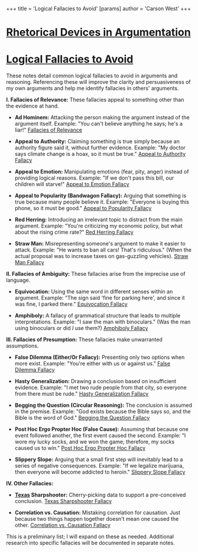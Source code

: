 +++
 title = 'Logical Fallacies to Avoid'
[params]
	author = 'Carson West'
+++
# [Rhetorical Devices in Argumentation](./../rhetorical-devices-in-argumentation/)
# [Logical Fallacies to Avoid](./../logical-fallacies-to-avoid/)

These notes detail common logical fallacies to avoid in arguments and reasoning.  Referencing these will improve the clarity and persuasiveness of my own arguments and help me identify fallacies in others' arguments.

**I. Fallacies of Relevance:** These fallacies appeal to something other than the evidence at hand.

* **Ad Hominem:** Attacking the person making the argument instead of the argument itself.  Example: "You can't believe anything he says; he's a liar!"  [Fallacies of Relevance](./../fallacies-of-relevance/)

* **Appeal to Authority:** Claiming something is true simply because an authority figure said it, without further evidence. Example: "My doctor says climate change is a hoax, so it must be true." [Appeal to Authority Fallacy](./../appeal-to-authority-fallacy/)

* **Appeal to Emotion:** Manipulating emotions (fear, pity, anger) instead of providing logical reasons. Example: "If we don't pass this bill, our children will starve!"  [Appeal to Emotion Fallacy](./../appeal-to-emotion-fallacy/)

* **Appeal to Popularity (Bandwagon Fallacy):**  Arguing that something is true because many people believe it. Example: "Everyone is buying this phone, so it must be good." [Appeal to Popularity Fallacy](./../appeal-to-popularity-fallacy/)

* **Red Herring:** Introducing an irrelevant topic to distract from the main argument. Example: "You're criticizing my economic policy, but what about the rising crime rate?" [Red Herring Fallacy](./../red-herring-fallacy/)

* **Straw Man:** Misrepresenting someone's argument to make it easier to attack. Example: "He wants to ban all cars! That's ridiculous." (When the actual proposal was to increase taxes on gas-guzzling vehicles). [Straw Man Fallacy](./../straw-man-fallacy/)


**II. Fallacies of Ambiguity:** These fallacies arise from the imprecise use of language.

* **Equivocation:** Using the same word in different senses within an argument. Example: "The sign said 'fine for parking here', and since it was fine, I parked there." [Equivocation Fallacy](./../equivocation-fallacy/)

* **Amphiboly:**  A fallacy of grammatical structure that leads to multiple interpretations. Example: "I saw the man with binoculars." (Was the man using binoculars or did *I* use them?) [Amphiboly Fallacy](./../amphiboly-fallacy/)


**III. Fallacies of Presumption:** These fallacies make unwarranted assumptions.

* **False Dilemma (Either/Or Fallacy):** Presenting only two options when more exist. Example: "You're either with us or against us." [False Dilemma Fallacy](./../false-dilemma-fallacy/)

* **Hasty Generalization:** Drawing a conclusion based on insufficient evidence. Example: "I met two rude people from that city, so everyone from there must be rude." [Hasty Generalization Fallacy](./../hasty-generalization-fallacy/)

* **Begging the Question (Circular Reasoning):** The conclusion is assumed in the premise. Example: "God exists because the Bible says so, and the Bible is the word of God." [Begging the Question Fallacy](./../begging-the-question-fallacy/)

* **Post Hoc Ergo Propter Hoc (False Cause):** Assuming that because one event followed another, the first event caused the second. Example: "I wore my lucky socks, and we won the game; therefore, my socks caused us to win." [Post Hoc Ergo Propter Hoc Fallacy](./../post-hoc-ergo-propter-hoc-fallacy/)

* **Slippery Slope:** Arguing that a small first step will inevitably lead to a series of negative consequences. Example: "If we legalize marijuana, then everyone will become addicted to heroin." [Slippery Slope Fallacy](./../slippery-slope-fallacy/)


**IV.  Other Fallacies:**

* **[Texas](./../texas/) Sharpshooter:** Cherry-picking data to support a pre-conceived conclusion.  [Texas Sharpshooter Fallacy](./../texas-sharpshooter-fallacy/)

* **Correlation vs. Causation:** Mistaking correlation for causation. Just because two things happen together doesn't mean one caused the other. [Correlation vs. Causation Fallacy](./../correlation-vs.-causation-fallacy/)


This is a preliminary list;  I will expand on these as needed.  Additional research into specific fallacies will be documented in separate notes.
